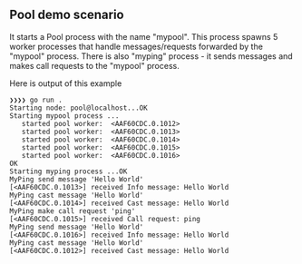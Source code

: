 ## Pool demo scenario ##

It starts a Pool process with the name "mypool". This process spawns 5 worker processes that handle messages/requests forwarded by the "mypool" process. There is also "myping" process - it sends messages and makes call requests to the "mypool" process.

Here is output of this example
```
❯❯❯❯ go run .
Starting node: pool@localhost...OK
Starting mypool process ...
   started pool worker:  <AAF60CDC.0.1012>
   started pool worker:  <AAF60CDC.0.1013>
   started pool worker:  <AAF60CDC.0.1014>
   started pool worker:  <AAF60CDC.0.1015>
   started pool worker:  <AAF60CDC.0.1016>
OK
Starting myping process ...OK
MyPing send message 'Hello World'
[<AAF60CDC.0.1013>] received Info message: Hello World
MyPing cast message 'Hello World'
[<AAF60CDC.0.1014>] received Cast message: Hello World
MyPing make call request 'ping'
[<AAF60CDC.0.1015>] received Call request: ping
MyPing send message 'Hello World'
[<AAF60CDC.0.1016>] received Info message: Hello World
MyPing cast message 'Hello World'
[<AAF60CDC.0.1012>] received Cast message: Hello World

```
